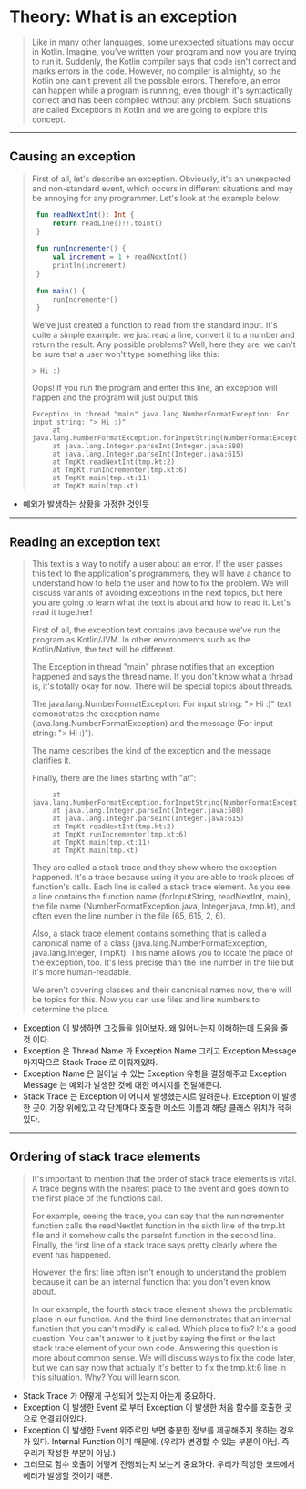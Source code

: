 # Theory: What is an exception

> Like in many other languages, some unexpected situations may occur in Kotlin. Imagine, you've written your program and now you are trying to run it. Suddenly, the Kotlin compiler says that code isn't correct and marks errors in the code. However, no compiler is almighty, so the Kotlin one can't prevent all the possible errors. Therefore, an error can happen while a program is running, even though it's syntactically correct and has been compiled without any problem. Such situations are called Exceptions in Kotlin and we are going to explore this concept.
  
***

## Causing an exception

> First of all, let's describe an exception. Obviously, it's an unexpected and non-standard event, which occurs in different situations and may be annoying for any programmer. Let's look at the example below:
>
> ````kotlin
>  fun readNextInt(): Int {
>      return readLine()!!.toInt()
>  }
>  
>  fun runIncrementer() {
>      val increment = 1 + readNextInt()
>      println(increment)
>  }
>  
>  fun main() {
>      runIncrementer()
>  }
> ````
> 
> We've just created a function to read from the standard input. It's quite a simple example: we just read a line, convert it to a number and return the result. Any possible problems? Well, here they are: we can't be sure that a user won't type something like this:
>
> ```
> > Hi :)
> ```
> 
> Oops! If you run the program and enter this line, an exception will happen and the program will just output this:
>
> ```
> Exception in thread "main" java.lang.NumberFormatException: For input string: "> Hi :)"
>      at java.lang.NumberFormatException.forInputString(NumberFormatException.java:65)
>      at java.lang.Integer.parseInt(Integer.java:580)
>      at java.lang.Integer.parseInt(Integer.java:615)
>      at TmpKt.readNextInt(tmp.kt:2)
>      at TmpKt.runIncrementer(tmp.kt:6)
>      at TmpKt.main(tmp.kt:11)
>      at TmpKt.main(tmp.kt)
> ```

- 예외가 발생하는 상황을 가정한 것인듯

***

## Reading an exception text

> This text is a way to notify a user about an error. If the user passes this text to the application's programmers, they will have a chance to understand how to help the user and how to fix the problem. We will discuss variants of avoiding exceptions in the next topics, but here you are going to learn what the text is about and how to read it. Let's read it together!
>
> First of all, the exception text contains java because we've run the program as Kotlin/JVM. In other environments such as the Kotlin/Native, the text will be different.
>
> The Exception in thread "main" phrase notifies that an exception happened and says the thread name. If you don't know what a thread is, it's totally okay for now. There will be special topics about threads.
>
> The java.lang.NumberFormatException: For input string: "> Hi :)" text demonstrates the exception name (java.lang.NumberFormatException) and the message (For input string: "> Hi :)").
>
> The name describes the kind of the exception and the message clarifies it.
>
> Finally, there are the lines starting with "at":
> 
> ```
>      at java.lang.NumberFormatException.forInputString(NumberFormatException.java:65)
>      at java.lang.Integer.parseInt(Integer.java:580)
>      at java.lang.Integer.parseInt(Integer.java:615)
>      at TmpKt.readNextInt(tmp.kt:2)
>      at TmpKt.runIncrementer(tmp.kt:6)
>      at TmpKt.main(tmp.kt:11)
>      at TmpKt.main(tmp.kt)
> ```
>
> They are called a stack trace and they show where the exception happened. It's a trace because using it you are able to track places of function's calls. Each line is called a stack trace element. As you see, a line contains the function name (forInputString, readNextInt, main), the file name (NumberFormatException.java, Integer.java, tmp.kt), and often even the line number in the file (65, 615, 2, 6).
>
> Also, a stack trace element contains something that is called a canonical name of a class (java.lang.NumberFormatException, java.lang.Integer, TmpKt). This name allows you to locate the place of the exception, too. It's less precise than the line number in the file but it's more human-readable.
>
> We aren't covering classes and their canonical names now, there will be topics for this. Now you can use files and line numbers to determine the place.

- Exception 이 발생하면 그것들을 읽어보자. 왜 일어나는지 이해하는데 도움을 줄 것 이다.
- Exception 은 Thread Name 과 Exception Name 그리고 Exception Message 마지막으로 Stack Trace 로 이뤄져있따.
- Exception Name 은 일어날 수 있는 Exception 유형을 결정해주고 Exception Message 는 예외가 발생한 것에 대한 메시지를 전달해준다.
- Stack Trace 는 Exception 이 어디서 발생했는지르 알려준다. Exception 이 발생한 곳이 가장 위에있고 각 단계마다 호출한 메소드 이름과 해당 클래스 위치가 적혀있다. 

***

## Ordering of stack trace elements

> It's important to mention that the order of stack trace elements is vital. A trace begins with the nearest place to the event and goes down to the first place of the functions call.
>
> For example, seeing the trace, you can say that the runIncrementer function calls the readNextInt function in the sixth line of the tmp.kt file and it somehow calls the parseInt function in the second line. Finally, the first line of a stack trace says pretty clearly where the event has happened.
>
> However, the first line often isn't enough to understand the problem because it can be an internal function that you don't even know about.
>
> In our example, the fourth stack trace element shows the problematic place in our function. And the third line demonstrates that an internal function that you can't modify is called. Which place to fix? It's a good question. You can't answer to it just by saying the first or the last stack trace element of your own code. Answering this question is more about common sense. We will discuss ways to fix the code later, but we can say now that actually it's better to fix the tmp.kt:6 line in this situation. Why? You will learn soon.
  
- Stack Trace 가 어떻게 구성되어 있는지 아는게 중요하다.
- Exception 이 발생한 Event 로 부터 Exception 이 발생한 처음 함수를 호출한 곳으로 연결되어있다.
- Exception 이 발생한 Event 위주로만 보면 충분한 정보를 제공해주지 못하는 경우가 있다. Internal Function 이기 때문에. (우리가 변경할 수 있는 부분이 아님. 즉 우리가 작성한 부분이 아님.)
- 그러므로 함수 호출이 어떻게 진행되는지 보는게 중요하다. 우리가 작성한 코드에서 에러가 발생할 것이기 때문.



